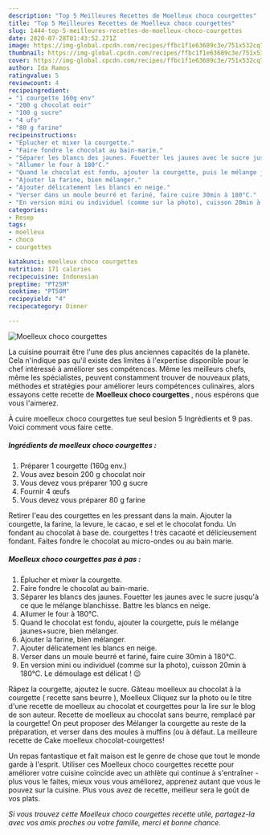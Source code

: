 ```yaml
---
description: "Top 5 Meilleures Recettes de Moelleux choco courgettes"
title: "Top 5 Meilleures Recettes de Moelleux choco courgettes"
slug: 1444-top-5-meilleures-recettes-de-moelleux-choco-courgettes
date: 2020-07-28T01:43:52.271Z
image: https://img-global.cpcdn.com/recipes/ffbc1f1e63689c3e/751x532cq70/moelleux-choco-courgettes-photo-principale-de-la-recette.jpg
thumbnail: https://img-global.cpcdn.com/recipes/ffbc1f1e63689c3e/751x532cq70/moelleux-choco-courgettes-photo-principale-de-la-recette.jpg
cover: https://img-global.cpcdn.com/recipes/ffbc1f1e63689c3e/751x532cq70/moelleux-choco-courgettes-photo-principale-de-la-recette.jpg
author: Ida Ramos
ratingvalue: 5
reviewcount: 4
recipeingredient:
- "1 courgette 160g env"
- "200 g chocolat noir"
- "100 g sucre"
- "4 ufs"
- "80 g farine"
recipeinstructions:
- "Éplucher et mixer la courgette."
- "Faire fondre le chocolat au bain-marie."
- "Séparer les blancs des jaunes. Fouetter les jaunes avec le sucre jusqu&#39;à ce que le mélange blanchisse. Battre les blancs en neige."
- "Allumer le four à 180°C."
- "Quand le chocolat est fondu, ajouter la courgette, puis le mélange jaunes+sucre, bien mélanger."
- "Ajouter la farine, bien mélanger."
- "Ajouter délicatement les blancs en neige."
- "Verser dans un moule beurré et fariné, faire cuire 30min à 180°C."
- "En version mini ou individuel (comme sur la photo), cuisson 20min à 180°C. Le démoulage est délicat ! 😉"
categories:
- Resep
tags:
- moelleux
- choco
- courgettes

katakunci: moelleux choco courgettes 
nutrition: 171 calories
recipecuisine: Indonesian
preptime: "PT25M"
cooktime: "PT50M"
recipeyield: "4"
recipecategory: Dinner

---
```



![Moelleux choco courgettes](https://img-global.cpcdn.com/recipes/ffbc1f1e63689c3e/751x532cq70/moelleux-choco-courgettes-photo-principale-de-la-recette.jpg)

La cuisine pourrait être l'une des plus anciennes capacités de la planète. Cela n'indique pas qu'il existe des limites à l'expertise disponible pour le chef intéressé à améliorer ses compétences. Même les meilleurs chefs, même les spécialistes, peuvent constamment trouver de nouveaux plats, méthodes et stratégies pour améliorer leurs compétences culinaires, alors essayons cette recette de <strong> Moelleux choco courgettes </strong>, nous espérons que vous l'aimerez.

<!--inarticleads1-->

À cuire moelleux choco courgettes tue seul besion 5 Ingrédients et 9 pas. Voici comment vous faire cette.

##### Ingrédients de moelleux choco courgettes :

1. Préparer 1 courgette (160g env.)
1. Vous avez besoin 200 g chocolat noir
1. Vous devez vous préparer 100 g sucre
1. Fournir 4 œufs
1. Vous devez vous préparer 80 g farine


Retirer l&#39;eau des courgettes en les pressant dans la main. Ajouter la courgette, la farine, la levure, le cacao, e sel et le chocolat fondu. Un fondant au chocolat à base de. courgettes ! très cacaoté et délicieusement fondant. Faites fondre le chocolat au micro-ondes ou au bain marie. 

<!--inarticleads2-->

##### Moelleux choco courgettes pas à pas :

1. Éplucher et mixer la courgette.
1. Faire fondre le chocolat au bain-marie.
1. Séparer les blancs des jaunes. Fouetter les jaunes avec le sucre jusqu&#39;à ce que le mélange blanchisse. Battre les blancs en neige.
1. Allumer le four à 180°C.
1. Quand le chocolat est fondu, ajouter la courgette, puis le mélange jaunes+sucre, bien mélanger.
1. Ajouter la farine, bien mélanger.
1. Ajouter délicatement les blancs en neige.
1. Verser dans un moule beurré et fariné, faire cuire 30min à 180°C.
1. En version mini ou individuel (comme sur la photo), cuisson 20min à 180°C. Le démoulage est délicat ! 😉


Râpez la courgette, ajoutez le sucre. Gâteau moelleux au chocolat à la courgette ( recette sans beurre ), Moelleux Cliquez sur la photo ou le titre d&#39;une recette de moelleux au chocolat et courgettes pour la lire sur le blog de son auteur. Recette de moelleux au chocolat sans beurre, remplacé par la courgette! On peut proposer des Mélanger la courgette au reste de la préparation, et verser dans des moules à muffins (ou à défaut. La meilleure recette de Cake moelleux chocolat-courgettes! 

<!--inarticleads1-->

<p>
Un repas fantastique et fait maison est le genre de chose que tout le monde garde à l'esprit. Utiliser ces Moelleux choco courgettes recette pour améliorer votre cuisine coïncide avec un athlète qui continue à s'entraîner - plus vous le faites, mieux vous vous améliorez, apprenez autant que vous le pouvez sur la cuisine. Plus vous avez de recette, meilleur sera le goût de vos plats.
</p>

<p>
<i>Si vous trouvez cette Moelleux choco courgettes recette utile, partagez-la avec vos amis proches ou votre famille, merci et bonne chance.</i>
</p>
